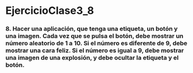 # EjercicioClase3_8

### 8. Hacer una aplicación, que tenga una etiqueta, un botón y una imagen. Cada vez que se pulsa el botón, debe mostrar un número aleatorio de 1 a 10. Si el número es diferente de 9, debe mostrar una cara feliz. Si el número es igual a 9, debe mostrar una imagen de una explosión, y debe ocultar la etiqueta y el botón.

